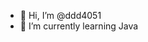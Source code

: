 - 👋 Hi, I’m @ddd4051
- 🌱 I’m currently learning Java

<!---
ddd4051/ddd4051 is a ✨ special ✨ repository because its `README.md` (this file) appears on your GitHub profile.
You can click the Preview link to take a look at your changes.
--->
